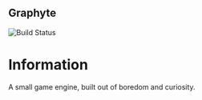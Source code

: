 ## Graphyte

![Build Status](https://travis-ci.org/Meowskyy/Graphyte.svg?branch=master)

# Information

A small game engine, built out of boredom and curiosity.

